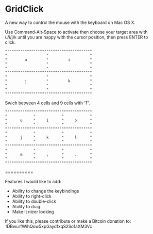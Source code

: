 GridClick
=========

A new way to control the mouse with the keyboard on Mac OS X.

Use Command-Alt-Space to activate then choose your target area with u/i/j/k until you are happy with the cursor position, then press ENTER to click.

    """"""""""""""""""""""""""""""""""""""""
    "                  "                   "
    "        u         "         i         "
    "                  "                   "
    "                  "                   "
    """"""""""""""""""""""""""""""""""""""""
    "                  "                   "
    "        j         "         k         "
    "                  "                   "
    "                  "                   "
    """"""""""""""""""""""""""""""""""""""""
    
Swich between 4 cells and 9 cells with 'T'.
    
    """"""""""""""""""""""""""""""""""""""""
    "            "            "            "
    "      u     "     i      "     o      "
    "            "            "            "
    """"""""""""""""""""""""""""""""""""""""
    "            "            "            "
    "      j     "     k      "     l      "
    "            "            "            "
    """"""""""""""""""""""""""""""""""""""""
    "            "            "            "
    "      m     "     ,      "     .      "
    "            "            "            "
    """"""""""""""""""""""""""""""""""""""""

==========

Features I would like to add:
* Ability to change the keybindings
* Ability to right-click
* Ability to double-click
* Ability to drag
* Make it nicer looking

If you like this, please contribute or make a Bitcoin donation to: 1DBwurfWihQow5xpGaydfxqS2So1aXM3Vc
